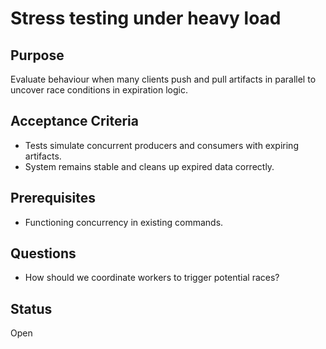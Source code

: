 # Stress testing under heavy load

## Purpose
Evaluate behaviour when many clients push and pull artifacts
in parallel to uncover race conditions in expiration logic.

## Acceptance Criteria
- Tests simulate concurrent producers and consumers with
  expiring artifacts.
- System remains stable and cleans up expired data correctly.

## Prerequisites
- Functioning concurrency in existing commands.

## Questions
- How should we coordinate workers to trigger potential races?

## Status
Open
